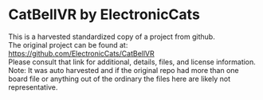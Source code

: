 
# CatBellVR by ElectronicCats  
This is a harvested standardized copy of a project from github.  
The original project can be found at:  
https://github.com/ElectronicCats/CatBellVR  
Please consult that link for additional, details, files, and license information.  
Note: It was auto harvested and if the original repo had more than one board file or anything out of the ordinary the files here are likely not representative.  
    
